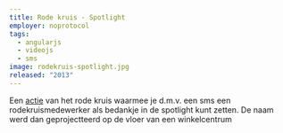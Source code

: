 ```yaml
---
title: Rode kruis - Spotlight
employer: noprotocol
tags:
  - angularjs
  - videojs
  - sms
image: rodekruis-spotlight.jpg
released: "2013"
---
```


Een [actie](https://www.youtube.com/watch?v=-E4oGyy-l0w) van het rode kruis waarmee je d.m.v. een sms een rodekruismedewerker als bedankje in de spotlight kunt zetten.
De naam werd dan geprojectteerd op de vloer van een winkelcentrum
